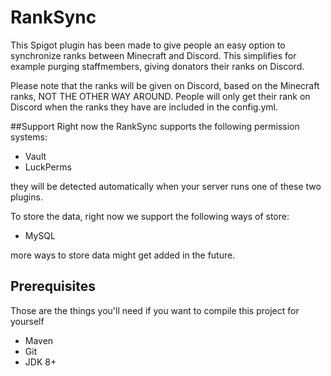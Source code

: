 # RankSync
This Spigot plugin has been made to give people an easy option to synchronize
ranks between Minecraft and Discord. This simplifies for example purging staffmembers,
giving donators their ranks on Discord.

Please note that the ranks will be given on Discord, based on the Minecraft ranks, 
NOT THE OTHER WAY AROUND. People will only get their rank on Discord when the ranks
they have are included in the config.yml.

##Support
Right now the RankSync supports the following permission systems:
- Vault
- LuckPerms

they will be detected automatically when your server runs one of these two plugins.

To store the data, right now we support the following ways of store:
- MySQL

more ways to store data might get added in the future.

## Prerequisites
Those are the things you'll need if you want to compile this project for yourself
* Maven
* Git
* JDK 8+